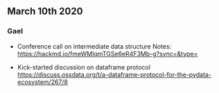 ## March 10th 2020

### Gael
* Conference call on intermediate data structure
  Notes: https://hackmd.io/fmeWMIqmTGSe6eR4F3Mb-g?sync=&type=

* Kick-started discussion on dataframe protocol https://discuss.ossdata.org/t/a-dataframe-protocol-for-the-pydata-ecosystem/267/8
